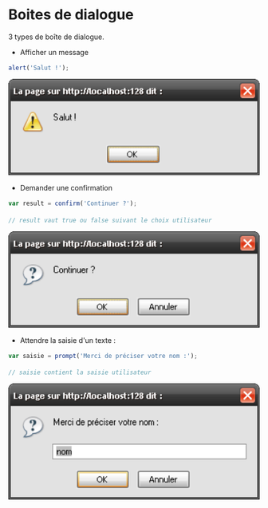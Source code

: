 # Boites de dialogue

3 types de boîte de dialogue.

* Afficher un message

```js
alert('Salut !');
```
![](images/dialog-alert.png)

* Demander une confirmation

```js
var result = confirm('Continuer ?');

// result vaut true ou false suivant le choix utilisateur
```
![](images/dialog-confirm.png)


* Attendre la saisie d'un texte :

```js
var saisie = prompt('Merci de préciser votre nom :');

// saisie contient la saisie utilisateur
``` 

![](images/dialog-prompt.png)



